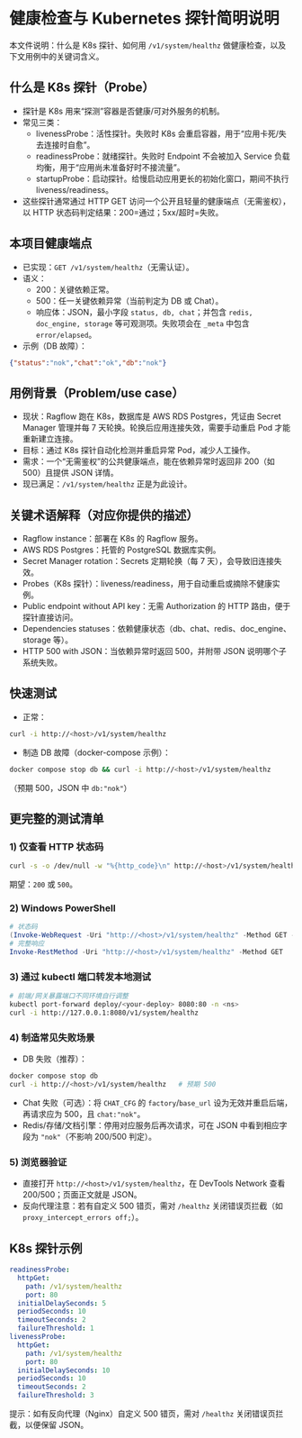 # 健康检查与 Kubernetes 探针简明说明

本文件说明：什么是 K8s 探针、如何用 `/v1/system/healthz` 做健康检查，以及下文用例中的关键词含义。

## 什么是 K8s 探针（Probe）
- 探针是 K8s 用来“探测”容器是否健康/可对外服务的机制。
- 常见三类：
  - livenessProbe：活性探针。失败时 K8s 会重启容器，用于“应用卡死/失去连接时自愈”。
  - readinessProbe：就绪探针。失败时 Endpoint 不会被加入 Service 负载均衡，用于“应用尚未准备好时不接流量”。
  - startupProbe：启动探针。给慢启动应用更长的初始化窗口，期间不执行 liveness/readiness。
- 这些探针通常通过 HTTP GET 访问一个公开且轻量的健康端点（无需鉴权），以 HTTP 状态码判定结果：200=通过；5xx/超时=失败。

## 本项目健康端点
- 已实现：`GET /v1/system/healthz`（无需认证）。
- 语义：
  - 200：关键依赖正常。
  - 500：任一关键依赖异常（当前判定为 DB 或 Chat）。
  - 响应体：JSON，最小字段 `status, db, chat`；并包含 `redis, doc_engine, storage` 等可观测项。失败项会在 `_meta` 中包含 `error/elapsed`。
- 示例（DB 故障）：
```json
{"status":"nok","chat":"ok","db":"nok"}
```

## 用例背景（Problem/use case）
- 现状：Ragflow 跑在 K8s，数据库是 AWS RDS Postgres，凭证由 Secret Manager 管理并每 7 天轮换。轮换后应用连接失效，需要手动重启 Pod 才能重新建立连接。
- 目标：通过 K8s 探针自动化检测并重启异常 Pod，减少人工操作。
- 需求：一个“无需鉴权”的公共健康端点，能在依赖异常时返回非 200（如 500）且提供 JSON 详情。
- 现已满足：`/v1/system/healthz` 正是为此设计。

## 关键术语解释（对应你提供的描述）
- Ragflow instance：部署在 K8s 的 Ragflow 服务。
- AWS RDS Postgres：托管的 PostgreSQL 数据库实例。
- Secret Manager rotation：Secrets 定期轮换（每 7 天），会导致旧连接失效。
- Probes（K8s 探针）：liveness/readiness，用于自动重启或摘除不健康实例。
- Public endpoint without API key：无需 Authorization 的 HTTP 路由，便于探针直接访问。
- Dependencies statuses：依赖健康状态（db、chat、redis、doc_engine、storage 等）。
- HTTP 500 with JSON：当依赖异常时返回 500，并附带 JSON 说明哪个子系统失败。

## 快速测试
- 正常：
```bash
curl -i http://<host>/v1/system/healthz
```
- 制造 DB 故障（docker-compose 示例）：
```bash
docker compose stop db && curl -i http://<host>/v1/system/healthz
```
（预期 500，JSON 中 `db:"nok"`）

## 更完整的测试清单
### 1) 仅查看 HTTP 状态码
```bash
curl -s -o /dev/null -w "%{http_code}\n" http://<host>/v1/system/healthz
```
期望：`200` 或 `500`。

### 2) Windows PowerShell
```powershell
# 状态码
(Invoke-WebRequest -Uri "http://<host>/v1/system/healthz" -Method GET -TimeoutSec 3 -ErrorAction SilentlyContinue).StatusCode
# 完整响应
Invoke-RestMethod -Uri "http://<host>/v1/system/healthz" -Method GET
```

### 3) 通过 kubectl 端口转发本地测试
```bash
# 前端/网关暴露端口不同环境自行调整
kubectl port-forward deploy/<your-deploy> 8080:80 -n <ns>
curl -i http://127.0.0.1:8080/v1/system/healthz
```

### 4) 制造常见失败场景
- DB 失败（推荐）：
```bash
docker compose stop db
curl -i http://<host>/v1/system/healthz   # 预期 500
```
- Chat 失败（可选）：将 `CHAT_CFG` 的 `factory`/`base_url` 设为无效并重启后端，再请求应为 500，且 `chat:"nok"`。
- Redis/存储/文档引擎：停用对应服务后再次请求，可在 JSON 中看到相应字段为 `"nok"`（不影响 200/500 判定）。

### 5) 浏览器验证
- 直接打开 `http://<host>/v1/system/healthz`，在 DevTools Network 查看 200/500；页面正文就是 JSON。
- 反向代理注意：若有自定义 500 错页，需对 `/healthz` 关闭错误页拦截（如 `proxy_intercept_errors off;`）。

## K8s 探针示例
```yaml
readinessProbe:
  httpGet:
    path: /v1/system/healthz
    port: 80
  initialDelaySeconds: 5
  periodSeconds: 10
  timeoutSeconds: 2
  failureThreshold: 1
livenessProbe:
  httpGet:
    path: /v1/system/healthz
    port: 80
  initialDelaySeconds: 10
  periodSeconds: 10
  timeoutSeconds: 2
  failureThreshold: 3
```

提示：如有反向代理（Nginx）自定义 500 错页，需对 `/healthz` 关闭错误页拦截，以便保留 JSON。
